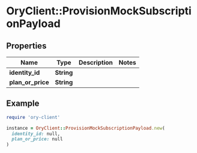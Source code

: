 # OryClient::ProvisionMockSubscriptionPayload

## Properties

| Name | Type | Description | Notes |
| ---- | ---- | ----------- | ----- |
| **identity_id** | **String** |  |  |
| **plan_or_price** | **String** |  |  |

## Example

```ruby
require 'ory-client'

instance = OryClient::ProvisionMockSubscriptionPayload.new(
  identity_id: null,
  plan_or_price: null
)
```

